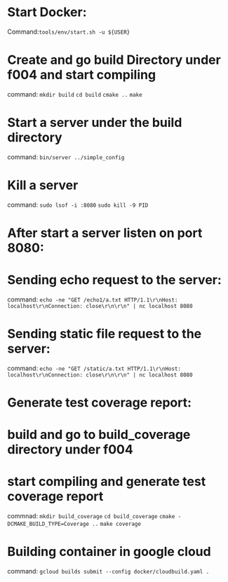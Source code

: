# Start Docker:
Command:`tools/env/start.sh -u ${USER}` 

# Create and go build Directory under f004 and start compiling
command:
`mkdir build` 
`cd build` 
`cmake ..`
`make` 

# Start a server under the build directory
command: `bin/server ../simple_config` 

# Kill a server
command: 
`sudo lsof -i :8080` 
`sudo kill -9 PID` 

# After start a server listen on port 8080:
# Sending echo request to the server:
command:
`echo -ne "GET /echo1/a.txt HTTP/1.1\r\nHost: localhost\r\nConnection: close\r\n\r\n" | nc localhost 8080`

# Sending static file request to the server:
command:
`echo -ne "GET /static/a.txt HTTP/1.1\r\nHost: localhost\r\nConnection: close\r\n\r\n" | nc localhost 8080`

# Generate test coverage report:
# build and go to build_coverage directory under f004
# start compiling and generate test coverage report
commnad:
`mkdir build_coverage`
`cd build_coverage`
`cmake -DCMAKE_BUILD_TYPE=Coverage ..`
`make coverage`

# Building container in google cloud
command:
`gcloud builds submit --config docker/cloudbuild.yaml .`
